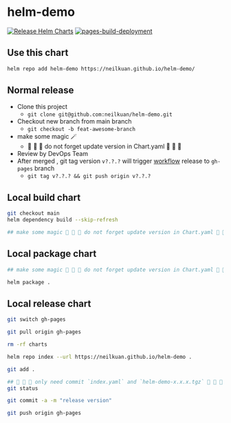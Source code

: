 # helm-demo
[![Release Helm Charts](https://github.com/neilkuan/helm-demo/actions/workflows/release.yml/badge.svg)](https://github.com/neilkuan/helm-demo/actions/workflows/release.yml)
[![pages-build-deployment](https://github.com/neilkuan/helm-demo/actions/workflows/pages/pages-build-deployment/badge.svg?branch=gh-pages)](https://github.com/neilkuan/helm-demo/actions/workflows/pages/pages-build-deployment)

## Use this chart
```bash
helm repo add helm-demo https://neilkuan.github.io/helm-demo/
```

## Normal release 
- Clone this project
  - `git clone git@github.com:neilkuan/helm-demo.git`
- Checkout new branch from main branch 
  - `git checkout -b feat-awesome-branch`
- make some magic 🪄
  - 🚨 🚨 🚨 do not forget update version in Chart.yaml 🚨 🚨 🚨
- Review by DevOps Team
- After merged , git tag version `v?.?.?` will trigger [workflow](https://github.com/neilkuan/helm-demo/actions/workflows/release.yml) release to `gh-pages` branch
  - `git tag v?.?.? && git push origin v?.?.?`

## Local build chart 
```bash
git checkout main
helm dependency build --skip-refresh

## make some magic 🚨 🚨 🚨 do not forget update version in Chart.yaml 🚨 🚨 🚨

```

## Local package chart 
```bash
## make some magic 🚨 🚨 🚨 do not forget update version in Chart.yaml 🚨 🚨 🚨

helm package .
```

## Local release chart 
```bash
git switch gh-pages

git pull origin gh-pages

rm -rf charts

helm repo index --url https://neilkuan.github.io/helm-demo .

git add .

## 🚨 🚨 🚨 only need commit `index.yaml` and `helm-demo-x.x.x.tgz` 🚨 🚨 🚨
git status

git commit -a -m "release version"

git push origin gh-pages
```